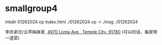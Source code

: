 # smallgroup4
mkdir 01262024
cp index.html ./01262024
cp -r ./msg ./01262024

李庆弟兄/云苹姊妹家, <a href="https://maps.app.goo.gl/8KkehPoADML4cGrJ9">4970 Loma Ave., Temple City, 91780</a> (可以的话，每家带一道菜)